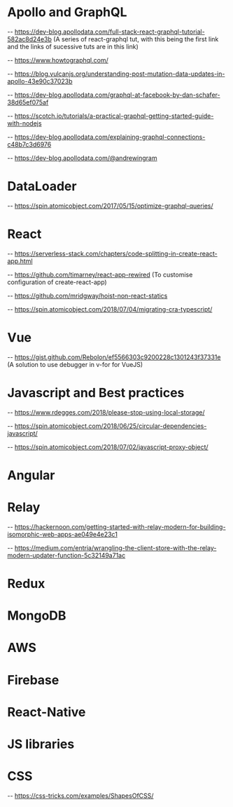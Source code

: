 # Apollo and GraphQL

-- https://dev-blog.apollodata.com/full-stack-react-graphql-tutorial-582ac8d24e3b  (A series of react-graphql tut, with this being the first link and the links of sucessive tuts are in this link)

-- https://www.howtographql.com/

-- https://blog.vulcanjs.org/understanding-post-mutation-data-updates-in-apollo-43e90c37023b

-- https://dev-blog.apollodata.com/graphql-at-facebook-by-dan-schafer-38d65ef075af

-- https://scotch.io/tutorials/a-practical-graphql-getting-started-guide-with-nodejs

-- https://dev-blog.apollodata.com/explaining-graphql-connections-c48b7c3d6976

-- https://dev-blog.apollodata.com/@andrewingram


# DataLoader

-- https://spin.atomicobject.com/2017/05/15/optimize-graphql-queries/


# React

-- https://serverless-stack.com/chapters/code-splitting-in-create-react-app.html

-- https://github.com/timarney/react-app-rewired (To customise configuration of create-react-app)

-- https://github.com/mridgway/hoist-non-react-statics

-- https://spin.atomicobject.com/2018/07/04/migrating-cra-typescript/

# Vue

-- https://gist.github.com/Rebolon/ef5566303c9200228c1301243f37331e (A solution to use debugger in v-for for VueJS)

# Javascript and Best practices

-- https://www.rdegges.com/2018/please-stop-using-local-storage/

-- https://spin.atomicobject.com/2018/06/25/circular-dependencies-javascript/

-- https://spin.atomicobject.com/2018/07/02/javascript-proxy-object/

# Angular

# Relay

-- https://hackernoon.com/getting-started-with-relay-modern-for-building-isomorphic-web-apps-ae049e4e23c1

-- https://medium.com/entria/wrangling-the-client-store-with-the-relay-modern-updater-function-5c32149a71ac

# Redux

# MongoDB

# AWS

# Firebase

# React-Native

# JS libraries

# CSS

-- https://css-tricks.com/examples/ShapesOfCSS/



